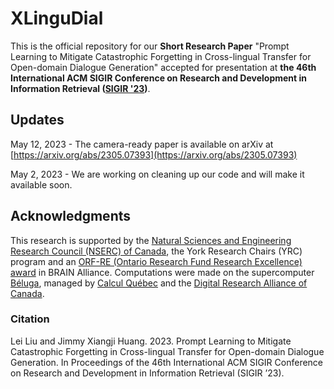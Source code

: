 # XLinguDial
This is the official repository for our **Short Research Paper** "Prompt Learning to Mitigate Catastrophic Forgetting in Cross-lingual Transfer for Open-domain Dialogue Generation" accepted for presentation at **the 46th International ACM SIGIR Conference on Research and Development in Information Retrieval ([SIGIR '23](https://sigir.org/sigir2023/))**.

## Updates
May 12, 2023 - The camera-ready paper is available on arXiv at [https://arxiv.org/abs/2305.07393](https://arxiv.org/abs/2305.07393)

May 2, 2023 - We are working on cleaning up our code and will make it available soon.

## Acknowledgments
This research is supported by the [Natural Sciences and Engineering Research Council (NSERC) of Canada](https://www.nserc-crsng.gc.ca/index_eng.asp), the York Research Chairs (YRC) program and an [ORF-RE (Ontario Research Fund Research Excellence) award](https://www.ontario.ca/page/ontario-research-fund-research-excellence) in BRAIN Alliance. Computations were made on the supercomputer [Béluga](https://www.calculquebec.ca/en/communiques/beluga-a-supercomputer-for-science-2/), managed by [Calcul Québec](https://www.calculquebec.ca/en/) and the [Digital Research Alliance of Canada](https://alliancecan.ca/en).

### Citation
Lei Liu and Jimmy Xiangji Huang. 2023. Prompt Learning to Mitigate Catastrophic Forgetting in Cross-lingual Transfer for Open-domain Dialogue Generation. In Proceedings of the 46th International ACM SIGIR Conference on Research and Development in Information Retrieval (SIGIR ’23).
